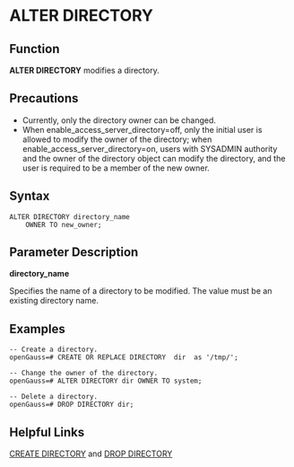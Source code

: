 # ALTER DIRECTORY<a name="EN-US_TOPIC_0289899981"></a>

## Function<a name="en-us_topic_0283137159_en-us_topic_0237122058_en-us_topic_0059778392_sc84e6980912549c4bbd6895f97ac39f1"></a>

**ALTER DIRECTORY**  modifies a directory.

## Precautions<a name="en-us_topic_0283137159_en-us_topic_0237122058_en-us_topic_0059778392_sb3569429c1304678895bcf79fb6304cf"></a>

-   Currently, only the directory owner can be changed.
-   When enable_access_server_directory=off, only the initial user is allowed to modify the owner of the directory; when enable_access_server_directory=on, users with SYSADMIN authority and the owner of the directory object can modify the directory, and the user is required to be a member of the new owner.

## Syntax<a name="en-us_topic_0283137159_en-us_topic_0237122058_section185432369210"></a>

```
ALTER DIRECTORY directory_name
    OWNER TO new_owner;
```

## Parameter Description<a name="en-us_topic_0283137159_en-us_topic_0237122058_section37023591411"></a>

**directory\_name**

Specifies the name of a directory to be modified. The value must be an existing directory name.

## Examples<a name="en-us_topic_0283137159_en-us_topic_0237122058_section162752045154311"></a>

```
-- Create a directory.
openGauss=# CREATE OR REPLACE DIRECTORY  dir  as '/tmp/';

-- Change the owner of the directory.
openGauss=# ALTER DIRECTORY dir OWNER TO system;

-- Delete a directory.
openGauss=# DROP DIRECTORY dir;
```

## Helpful Links<a name="en-us_topic_0283137159_en-us_topic_0237122058_section613212620440"></a>

[CREATE DIRECTORY](create-directory.md)  and  [DROP DIRECTORY](drop-directory.md)

